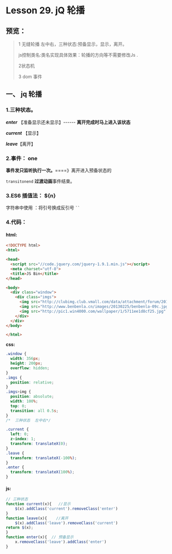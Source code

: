 # Lesson 29. jQ 轮播

## 预览： 

> 1 无缝轮播   左中右，三种状态:预备显示，显示，离开。
>
> js控制类名:类名实现具体效果：轮播的方向等不需要修改Js .
>
> 2状态机
>
> 3 dom 事件



## 一、  jq 轮播

### 1.三种状态。

***enter*** 【准备显示还未显示】------ **离开完成时马上进入该状态**

***current*** 【显示】

***leave***【离开】



### 2.事件： one

**事件发只监听执行一次。**====》离开进入预备状态的

`transitonend`  **过渡动画**事件结束。



### 3.ES6 插值法： ${n}

 字符串中使用 ：将引号换成反引号 ` `` `   



### 4.代码：

#### html:

``` html
<!DOCTYPE html>
<html>

<head>
  <script src="//code.jquery.com/jquery-1.9.1.min.js"></script>
  <meta charset="utf-8">
  <title>JS Bin</title>
</head>

<body>
  <div class="window">
    <div class="imgs">
      <img src="http://clubimg.club.vmall.com/data/attachment/forum/201909/03/1611569ufgso4ncbb5banc.jpg" height="200" alt="小猫1">
      <img src="http://www.benbenla.cn/images/20130225/benbenla-09c.jpg" alt="小猫2" height="200">
      <img src="http://pic1.win4000.com/wallpaper/1/5711ee1d8cf25.jpg" height="200" >
    </div>
  </div>
</body>

</html>
```



**css:**

``` css
.window {
  width: 356px;
  height: 200px;
  overflow: hidden;
}
.imgs {
  position: relative;
}
.imgs>img {
  position: absolute;
  width: 100%;
  top: 0;
  transition: all 0.5s;
}
/*  三种状态  左中右*/

.current {
  left: 0;
  z-index: 1;
  transform: translateX(0);
}
.leave {
  transform: translateX(-100%);
}
.enter {
  transform: translateX(100%);
}
```

#### js:

``` javascript
// 三种状态
function current(x){   //显示
    $(x).addClass('current').removeClass('enter')
}
function leave(x){    //离开
    $(x).addClass('leave').removeClass('current')
return $(x);
}
function enter(x){  // 预备显示
    x.removeClass('leave').addClass('enter')
}
```





